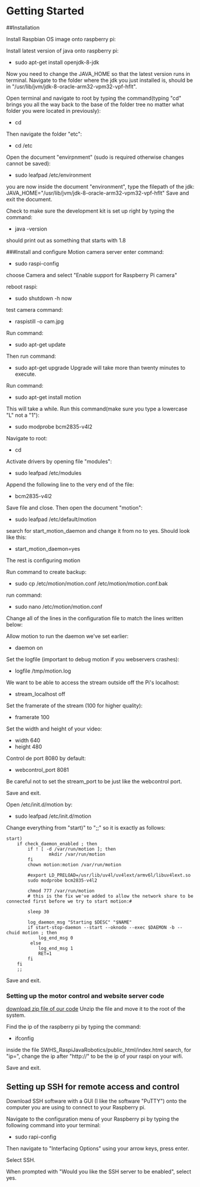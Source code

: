 # Getting Started
##Installation

Install Raspbian OS image onto raspberry pi:

Install latest version of java onto raspberry pi:  

- sudo apt-get install openjdk-8-jdk

Now you need to change the JAVA_HOME so that the latest version runs in terminal.
Navigate to the folder where the jdk you just installed is, should be in "/usr/lib/jvm/jdk-8-oracle-arm32-vpm32-vpf-hflt".

Open terminal and navigate to root by typing the command(typing "cd" brings you all the way back to the base of the folder tree no matter what folder you were located in previously):

- cd

Then navigate the folder "etc":

- cd /etc

Open the document "envirpnment" (sudo is required otherwise changes cannot be saved):

- sudo leafpad /etc/environment

you are now inside the document "environment", type the filepath of the jdk:
JAVA_HOME="/usr/lib/jvm/jdk-8-oracle-arm32-vpm32-vpf-hflt"
Save and exit the document.

Check to make sure the development kit is set up right by typing the command:

- java -version

should print out as something that starts with 1.8


###Install and configure Motion camera server
enter command:

- sudo raspi-config

choose Camera and select "Enable support for Raspberry Pi camera"

reboot raspi:

- sudo shutdown -h now

test camera command:

- raspistill -o cam.jpg

Run command:

- sudo apt-get update

Then run command:

- sudo apt-get upgrade
Upgrade will take more than twenty minutes to execute.
<note
Most school networks will block at least a portion of these installs so its best to be installing under a different  network or vpn from here on. If an instillation is ending by saying such and such was not installed then it means certain parts were blocked.>

Run command:

- sudo apt-get install motion

This will take a while. Run this command(make sure you type a lowercase "L" not a "1"):

- sudo modprobe bcm2835-v4l2

Navigate to root:

- cd

Activate drivers by opening file "modules":

- sudo leafpad /etc/modules

Append the following line to the very end of the file:

- bcm2835-v4l2

Save file and close. Then open the document "motion":

- sudo leafpad /etc/default/motion

search for start_motion_daemon and change it from no to yes. Should look like this:

- start_motion_daemon=yes

The rest is configuring motion

Run command to create backup:

- sudo cp /etc/motion/motion.conf /etc/motion/motion.conf.bak

run command:

- sudo nano /etc/motion/motion.conf

Change all of the lines in the configuration file to match the lines written below:

Allow motion to run the daemon we've set earlier:
- daemon on

Set the logfile (important to debug motion if you webservers crashes):
- logfile /tmp/motion.log

We want to be able to access the stream outside off the Pi's localhost:
- stream_localhost off

Set the framerate of the stream (100 for higher quality):
- framerate 100

Set the width and height of your video:
- width 640
- height 480

Control de port 8080 by default:
- webcontrol_port 8081

Be careful not to set the stream_port to be just like the webcontrol port.

Save and exit.

Open /etc/init.d/motion by:

- sudo leafpad /etc/init.d/motion

Change everything from "start)" to ";;" so it is exactly as follows:

    start)
        if check_daemon_enabled ; then
            if ! [ -d /var/run/motion ]; then
                    mkdir /var/run/motion
            fi
            chown motion:motion /var/run/motion

            #export LD_PRELOAD=/usr/lib/uv4l/uv4lext/armv6l/libuv4lext.so
            sudo modprobe bcm2835-v4l2

            chmod 777 /var/run/motion
            # this is the fix we've added to allow the network share to be connected first before we try to start motion:#

            sleep 30

            log_daemon_msg "Starting $DESC" "$NAME"
            if start-stop-daemon --start --oknodo --exec $DAEMON -b --chuid motion ; then
                log_end_msg 0
             else
                log_end_msg 1
                RET=1
            fi
        fi
        ;;

Save and exit.

### Setting up the motor control and website server code
[download zip file of our code](https://github.com/CSE-SouthwestHS/SWHS-RaspPiJavaRobotics)
Unzip the file and move it to the root of the system.

Find the ip of the raspberry pi by typing the command:

- ifconfig

inside the file SWHS_RaspiJavaRobotics/public_html/index.html search, for "ip=", change the ip after "http://" to be the ip of your raspi on your wifi.

Save and exit.

## Setting up SSH for remote access and control
Download SSH software with a GUI (I like the software "PuTTY") onto the computer you are using to connect to your Raspberry pi.

Navigate to the configuration menu of your Raspberry pi by typing the following command into your terminal:

- sudo rapi-config

Then navigate to "Interfacing Options" using your arrow keys, press enter.

Select SSH.

When prompted with "Would you like the SSH server to be enabled", select yes.

